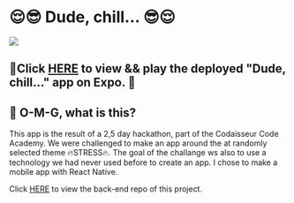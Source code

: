 # :relieved::sunglasses:  Dude, chill...  :sunglasses::relieved:
![](https://emojis.slackmojis.com/emojis/images/1542340471/4979/thinking.gif?1542340471)
## :eyes:Click [HERE](https://expo.io/@jetskevdwouden/dude_chill_) to view && play the deployed "Dude, chill..." app on Expo. :eyes:

## :information_desk_person: O-M-G, what is this?
This app is the result of a 2,5 day hackathon, part of the Codaisseur Code Academy.
We were challenged to make an app around the at randomly selected theme :fire:STRESS:fire:. The goal of the challange ws also to use a technology we had never used before to create an app.
I chose to make a mobile app with React Native.

Click [HERE](https://github.com/JetskevdWouden/dude_chill_api) to view the back-end repo of this project.
